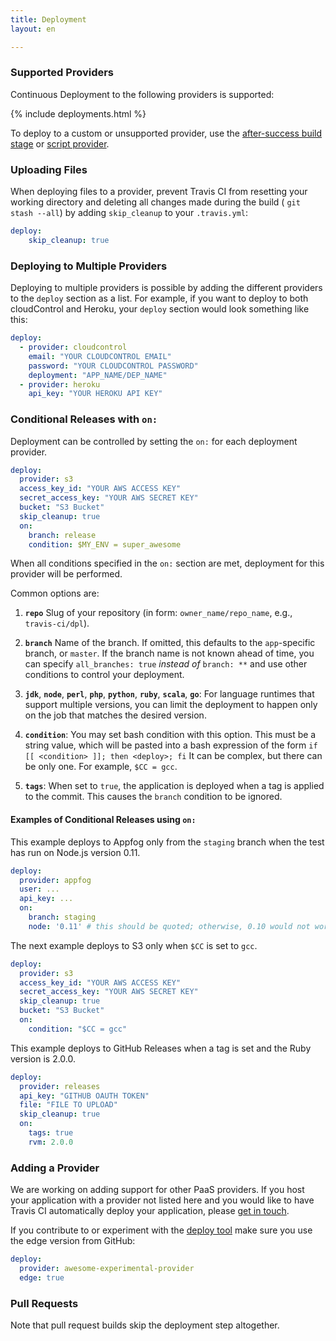 ```yaml
---
title: Deployment
layout: en

---
```


### Supported Providers

Continuous Deployment to the following providers is supported:

{% include deployments.html %}

To deploy to a custom or unsupported provider, use the [after-success build
stage](/user/deployment/custom/) or [script provider](/user/deployment/script).

### Uploading Files

When deploying files to a provider, prevent Travis CI from resetting your
working directory and deleting all changes made during the build ( `git stash
--all`) by adding `skip_cleanup` to your `.travis.yml`:

```yaml
deploy:
	skip_cleanup: true
```

### Deploying to Multiple Providers

Deploying to multiple providers is possible by adding the different providers
to the `deploy` section as a list. For example, if you want to deploy to both
cloudControl and Heroku, your `deploy` section would look something like this:

```yaml
deploy:
  - provider: cloudcontrol
    email: "YOUR CLOUDCONTROL EMAIL"
    password: "YOUR CLOUDCONTROL PASSWORD"
    deployment: "APP_NAME/DEP_NAME"
  - provider: heroku
    api_key: "YOUR HEROKU API KEY"
```

### Conditional Releases with `on:`

Deployment can be controlled by setting the `on:` for each deployment provider.

```yaml
deploy:
  provider: s3
  access_key_id: "YOUR AWS ACCESS KEY"
  secret_access_key: "YOUR AWS SECRET KEY"
  bucket: "S3 Bucket"
  skip_cleanup: true
  on:
    branch: release
    condition: $MY_ENV = super_awesome
```

When all conditions specified in the `on:` section are met, deployment for this
provider will be performed.

Common options are:

1. **`repo`** Slug of your repository (in form: `owner_name/repo_name`, e.g., `travis-ci/dpl`).

2. **`branch`** Name of the branch. If omitted, this defaults to the `app`-specific branch, or `master`. If the branch name is not known ahead of time, you can specify
   `all_branches: true` *instead of* `branch: **` and use other conditions to control your deployment.

3. **`jdk`**, **`node`**, **`perl`**, **`php`**, **`python`**, **`ruby`**, **`scala`**, **`go`**: For language runtimes that support multiple versions,
   you can limit the deployment to happen only on the job that matches the desired version.

4. **`condition`**: You may set bash condition with this option.
   This must be a string value, which will be pasted into a bash expression of the form
   `if [[ <condition> ]]; then <deploy>; fi`
   It can be complex, but there can be only one. For example, `$CC = gcc`.

5. **`tags`**: When set to `true`, the application is deployed when a tag is applied to the commit. This causes the `branch` condition to be ignored.

#### Examples of Conditional Releases using `on:`

This example deploys to Appfog only from the `staging` branch when the test has run on Node.js version 0.11.

```yaml
deploy:
  provider: appfog
  user: ...
  api_key: ...
  on:
    branch: staging
    node: '0.11' # this should be quoted; otherwise, 0.10 would not work
```

The next example deploys to S3 only when `$CC` is set to `gcc`.

```yaml
deploy:
  provider: s3
  access_key_id: "YOUR AWS ACCESS KEY"
  secret_access_key: "YOUR AWS SECRET KEY"
  skip_cleanup: true
  bucket: "S3 Bucket"
  on:
    condition: "$CC = gcc"
```

This example deploys to GitHub Releases when a tag is set and the Ruby version is 2.0.0.

```yaml
deploy:
  provider: releases
  api_key: "GITHUB OAUTH TOKEN"
  file: "FILE TO UPLOAD"
  skip_cleanup: true
  on:
    tags: true
    rvm: 2.0.0
```

### Adding a Provider

We are working on adding support for other PaaS providers. If you host your application with a provider not listed here and you would like to have Travis CI automatically deploy your application, please [get in touch](mailto:support@travis-ci.com).

If you contribute to or experiment with the [deploy tool](https://github.com/travis-ci/dpl) make sure you use the edge version from GitHub:

```yaml
deploy:
  provider: awesome-experimental-provider
  edge: true
```

### Pull Requests

Note that pull request builds skip the deployment step altogether.
